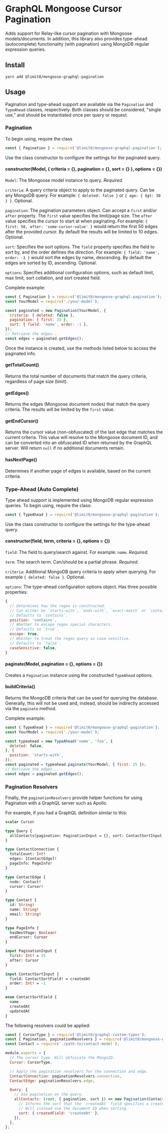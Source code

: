 # GraphQL Mongoose Cursor Pagination
Adds support for Relay-like cursor pagination with Mongoose models/documents. In addition, this library also provides type-ahead (autocomplete) functionality (with pagination) using MongoDB regular expression queries.

## Install
`yarn add @limit0/mongoose-graphql-pagination`

## Usage
Pagination and type-ahead support are available via the `Pagination` and `TypeAhead` classes, respectively. Both classes should be considered, "single use," and should be instantiated once per query or request.

### Pagination
 To begin using, require the class
```js
const { Pagination } = require('@limit0/mongoose-graphql-pagination');
```
Use the class constructor to configure the settings for the paginated query.

#### constructor(Model, { criteria = {}, pagination = {}, sort = {} }, options = {})
`Model`: The Mongoose model instance to query. _Required._

`criteria`: A query criteria object to apply to the paginated query. Can be any MongoDB query. For example: `{ deleted: false }` or `{ age: { $gt: 30 } }`. Optional.

`pagination`: The pagination parameters object. Can accept a `first` and/or `after` property. The `first` value specifies the limit/page size. The `after` value specifies the cursor to start at when paginating. For example: `{ first: 50, after: 'some-cursor-value' }` would return the first 50 edges after the provided cursor. By default the results will be limited to 10 edges. Optional.

`sort`: Specifies the sort options. The `field` property specifies the field to sort by, and the order defines the direction. For example: `{ field: 'name', order: -1 }` would sort the edges by name, descending. By default the edges are sorted by ID, ascending. Optional.

`options`: Specifies additional configuration options, such as default limit, max limit, sort collation, and sort created field.

Complete example:
```js
const { Pagination } = require('@limit0/mongoose-graphql-pagination');
const YourModel = require('./your-model');

const paginated = new Pagination(YourModel, {
  criteria: { deleted: false },
  pagination: { first: 25 },
  sort: { field: 'name', order: -1 },
});
// Retrieve the edges...
const edges = paginated.getEdges();
```

Once the instance is created, use the methods listed below to access the paginated info.

#### getTotalCount()
Returns the total number of documents that match the query criteria, regardless of page size (limit).

#### getEdges()
Returns the edges (Mongoose document nodes) that match the query criteria. The results will be limited by the `first` value.

#### getEndCursor()
Returns the cursor value (non-obfuscated) of the last edge that matches the current criteria. This value will resolve to the Mongoose document ID, and can be converted into an obfuscated ID when returned by the GraphQL server. Will return `null` if no additional documents remain.

#### hasNextPage()
Determines if another page of edges is available, based on the current criteria.

### Type-Ahead (Auto Complete)
Type ahead support is implemented using MongoDB regular expression queries. To begin using, require the class:
```js
const { TypeAhead } = require('@limit0/mongoose-graphql-pagination');
```
Use the class constructor to configure the settings for the type-ahead query.

#### constructor(field, term, criteria = {}, options = {})
`field`: The field to query/search against. For example: `name`. _Required._

`term`: The search term. Can/should be a partial phrase. _Required._

`criteria`: Additional MongoDB query criteria to apply when querying. For example `{ deleted: false }`. Optional.

`options`: The type-ahead configuration options object. Has three possible properties:
```js
{
  // Determines how the regex is constructed.
  // Can either be `starts-with`, `ends-with`, `exact-match` or `contains`.
  // Defaults to `contains`.
  position: 'contains',
  // Whether to escape regex special characters.
  // Defaults to `true`.
  escape: true,
  // Whether to treat the regex query as case sensitive.
  // Defaults to `false`.
  caseSensitive: false,
}
```

#### paginate(Model, pagination = {}, options = {})
Creates a `Pagination` instance using the constructed `TypeAhead` options.

#### buildCriteria()
Returns the MongoDB criteria that can be used for querying the database. Generally, this will not be used and, instead, should be indirectly accessed via the `paginate` method.

Complete example:
```js
const { TypeAhead } = require('@limit0/mongoose-graphql-pagination');
const YourModel = require('./your-model');

const typeahead = new TypeAhead('name', 'foo', {
  deleted: false,
}, {
  position: 'starts-with',
});
const paginated = typeahead.paginate(YourModel, { first: 25 });
// Retrieve the edges...
const edges = paginated.getEdges();
```

### Pagination Resolvers
Finally, the `paginationResolvers` provide helper functions for using Pagination with a GraphQL server such as Apollo.

For example, if you had a GraphQL definition similar to this:
```graphql
scalar Cursor

type Query {
  allContacts(pagination: PaginationInput = {}, sort: ContactSortInput = {}): ContactConnection!
}

type ContactConnection {
  totalCount: Int!
  edges: [ContactEdge]!
  pageInfo: PageInfo!
}

type ContactEdge {
  node: Contact!
  cursor: Cursor!
}

type Contact {
  id: String!
  name: String!
  email: String!
}

type PageInfo {
  hasNextPage: Boolean!
  endCursor: Cursor
}

input PaginationInput {
  first: Int! = 25
  after: Cursor
}

input ContactSortInput {
  field: ContactSortField! = createdAt
  order: Int! = -1
}

enum ContactSortField {
  name
  createdAt
  updatedAt
}
```

The following resolvers could be applied:
```js
const { CursorType } = require('@limit0/graphql-custom-types');
const { Pagination, paginationResolvers } = require('@limit0/mongoose-graphql-pagination');
const Contact = require('./path-to/contact-model');

module.exports = {
  // The cursor type. Will obfuscate the MongoID.
  Cursor: CursorType,

  // Apply the pagination resolvers for the connection and edge.
  ContactConnection: paginationResolvers.connection,
  ContactEdge: paginationResolvers.edge,

  Query: {
    // Use pagination on the query.
    allContacts: (root, { pagination, sort }) => new Pagination(Contact, { pagination, sort }, {
      // Informs the sort that the `createdAt` field specifies a created date.
      // Will instead use the document ID when sorting.
      sort: { createdField: 'createdAt' },
    }),
  },
};
```
